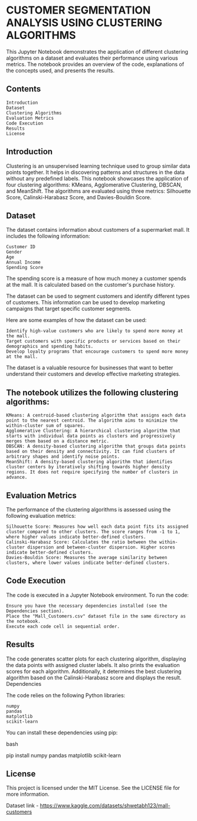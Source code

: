 # CUSTOMER SEGMENTATION ANALYSIS USING CLUSTERING ALGORITHMS

This Jupyter Notebook demonstrates the application of different clustering algorithms on a dataset and evaluates their performance using various metrics. The notebook provides an overview of the code, explanations of the concepts used, and presents the results.
## Contents

    Introduction
    Dataset
    Clustering Algorithms
    Evaluation Metrics
    Code Execution
    Results
    License

## Introduction

Clustering is an unsupervised learning technique used to group similar data points together. It helps in discovering patterns and structures in the data without any predefined labels. This notebook showcases the application of four clustering algorithms: KMeans, Agglomerative Clustering, DBSCAN, and MeanShift. The algorithms are evaluated using three metrics: Silhouette Score, Calinski-Harabasz Score, and Davies-Bouldin Score.
## Dataset

The dataset contains information about customers of a supermarket mall. It includes the following information:

    Customer ID
    Gender
    Age
    Annual Income
    Spending Score

The spending score is a measure of how much money a customer spends at the mall. It is calculated based on the customer's purchase history.

The dataset can be used to segment customers and identify different types of customers. This information can be used to develop marketing campaigns that target specific customer segments.

Here are some examples of how the dataset can be used:

    Identify high-value customers who are likely to spend more money at the mall.
    Target customers with specific products or services based on their demographics and spending habits.
    Develop loyalty programs that encourage customers to spend more money at the mall.

The dataset is a valuable resource for businesses that want to better understand their customers and develop effective marketing strategies.
## The notebook utilizes the following clustering algorithms:

    KMeans: A centroid-based clustering algorithm that assigns each data point to the nearest centroid. The algorithm aims to minimize the within-cluster sum of squares.
    Agglomerative Clustering: A hierarchical clustering algorithm that starts with individual data points as clusters and progressively merges them based on a distance metric.
    DBSCAN: A density-based clustering algorithm that groups data points based on their density and connectivity. It can find clusters of arbitrary shapes and identify noise points.
    MeanShift: A density-based clustering algorithm that identifies cluster centers by iteratively shifting towards higher density regions. It does not require specifying the number of clusters in advance.

## Evaluation Metrics

The performance of the clustering algorithms is assessed using the following evaluation metrics:

    Silhouette Score: Measures how well each data point fits its assigned cluster compared to other clusters. The score ranges from -1 to 1, where higher values indicate better-defined clusters.
    Calinski-Harabasz Score: Calculates the ratio between the within-cluster dispersion and between-cluster dispersion. Higher scores indicate better-defined clusters.
    Davies-Bouldin Score: Measures the average similarity between clusters, where lower values indicate better-defined clusters.

## Code Execution

The code is executed in a Jupyter Notebook environment. To run the code:

    Ensure you have the necessary dependencies installed (see the Dependencies section).
    Place the "Mall_Customers.csv" dataset file in the same directory as the notebook.
    Execute each code cell in sequential order.

## Results

The code generates scatter plots for each clustering algorithm, displaying the data points with assigned cluster labels. It also prints the evaluation scores for each algorithm. Additionally, it determines the best clustering algorithm based on the Calinski-Harabasz score and displays the result.
Dependencies

The code relies on the following Python libraries:

    numpy
    pandas
    matplotlib
    scikit-learn

You can install these dependencies using pip:

bash

pip install numpy pandas matplotlib scikit-learn

## License

This project is licensed under the MIT License. See the LICENSE file for more information.

Dataset link - https://www.kaggle.com/datasets/shwetabh123/mall-customers

